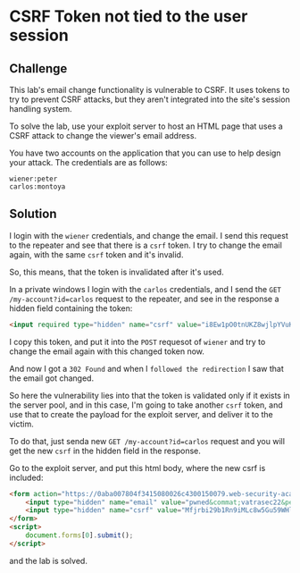 # CSRF Token not tied to the user session

## Challenge
 This lab's email change functionality is vulnerable to CSRF. It uses tokens to try to prevent CSRF attacks, but they aren't integrated into the site's session handling system.

To solve the lab, use your exploit server to host an HTML page that uses a CSRF attack to change the viewer's email address.

You have two accounts on the application that you can use to help design your attack. The credentials are as follows:

    wiener:peter
    carlos:montoya

## Solution

I login with the `wiener` credentials, and change the email. I send this request to the repeater and see that there is a `csrf` token. I try to change the email again, with the same `csrf` token and it's invalid.

So, this means, that the token is invalidated after it's used.

In a private windows I login with the `carlos` credentials, and I send the `GET /my-account?id=carlos` request to the repeater, and see in the response a hidden field containing the token:

```html
<input required type="hidden" name="csrf" value="i8Ew1pO0tnUKZ8wjlpYVuKVXFATrJw5Q">
```

I copy this token, and put it into the `POST` requesot of `wiener` and try to change the email again with this changed token now.

And now I got a `302 Found` and when I `followed the redirection` I saw that the email got changed.

So here the vulnerability lies into that the token is validated only if it exists in the server pool, and in this case, I'm going to take another `csrf` token, and use that to create the payload for the exploit server, and deliver it to the victim.

To do that, just senda new `GET /my-account?id=carlos` request and you will get the new `csrf` in the hidden field in the response.

Go to the exploit server, and put this html body, where the new csrf is included:

```html
<form action="https://0aba007804f3415080026c4300150079.web-security-academy.net/my-account/change-email" method="POST">
    <input type="hidden" name="email" value="pwned&commat;vatrasec22&period;net" />
    <input type="hidden" name="csrf" value="Mfjrbi29b1Rn9iMLc8w5Gu59WHl3xt3Q" />
</form>
<script>
    document.forms[0].submit();
</script>
```

and the lab is solved.

